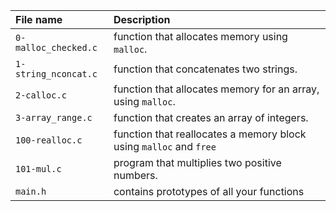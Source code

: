 | File name | Description |
| :-------- | :---------- |
| `0-malloc_checked.c` | function that allocates memory using `malloc`. |
| `1-string_nconcat.c` | function that concatenates two strings. |
| `2-calloc.c` | function that allocates memory for an array, using `malloc`. |
| `3-array_range.c` | function that creates an array of integers. |
| `100-realloc.c` | function that reallocates a memory block using `malloc` and `free` |
| `101-mul.c` | program that multiplies two positive numbers. |
| `main.h` | contains prototypes of all your functions |
